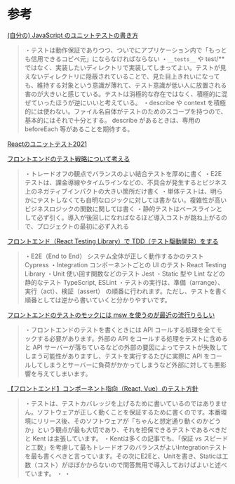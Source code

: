 # 参考

[(自分の) JavaScript のユニットテストの書き方](https://zenn.dev/mizchi/articles/my-test-policy)
>・テストは動作保証でありつつ、ついでにアプリケーション内で「もっとも信用できるコピペ元」にならなければならない
>・`__tests__` や test/** ではなく、実装したいディレクトリで実装してしまってよい。テストが見えないディレクトリに隠蔽されていることで、見た目上きれいになっても、維持する対象という意識が薄れて、テスト意識が低い人に放置される害のが大きいと感じている。テストは消極的な存在ではなく、積極的に混ぜていったほうが逆にいいと考えている。
>・describe や context を積極的には使わない。ファイル名自体がテストのためのスコープを持つので、基本的にはそれで十分とする。 describe があるときは、専用の beforeEach 等があることを期待する。

[Reactのユニットテスト2021](https://zenn.dev/erukiti/articles/unit-testing-react-2021)

[フロントエンドのテスト戦略について考える](https://zenn.dev/koki_tech/articles/a96e58695540a7)
>・トレードオフの観点でバランスのよい結合テストを厚めに書く
>・E2E テストは、課金導線やタイムラインなどの、不具合が発生するとビジネス上のネガティブインパクトの大きい箇所だけ書く
>・単体テストは、明らかにテストしなくても自明なロジックに対しては書かない。複雑性が高いビジネスロジックの関数に関しては書く
>・静的テストはベースラインとして必ず引く。導入が後回しになればなるほど導入コストが跳ね上がるので、プロジェクトの最初に必ず入れる

[フロントエンド（React Testing Library）で TDD（テスト駆動開発）をする](https://zenn.dev/higa/articles/34439dc279c55dd2ab95)
>・E2E（End to End）	システム全体が正しく動作するかのテスト	Cypress
>・Integration	コンポーネントごとの UI のテスト	React Testing Library
>・Unit	使い回す関数などのテスト	Jest
>・Static	型や Lint などの静的なテスト	TypeScript, ESLint
>・テストの実行は、準備（arrange）、実行（act）、検証（assert） の順番に行われます。ただし、テストを書く順番としては逆から書いていくと分かりやすいです。

[フロントエンドのテストのモックには msw を使うのが最近の流行りらしい](https://zenn.dev/azukiazusa/articles/using-msw-to-mock-frontend-tests)
>・フロントエンドのテストを書くときには API コールする処理を全てモックする必要があります。外部の API をコールする処理をテストに含めると API サーバーが落ちているなどの外部の要因によってテストが失敗してしまう可能性がありますし、テストを実行するたびに実際に API をコールしてしまうとサーバーに負荷がかかってしまうなど外部に対しても悪影響を与えてしまいます。

[【フロントエンド】コンポーネント指向（React, Vue）のテスト方針](https://qiita.com/noah-dev/items/3fd211deb8711fae8204)
>・テストは、テストカバレッジを上げるために書いているのではありません。ソフトウェアが正しく動くことを保証するために書くのです。本番環境にリリース後、そのソフトウェアが「ちゃんと想定通り動くのかどうか」という観点が最も大切であり、それを担保できるテストであるべきだと Kent は主張しています。
>・Kentは多くの記事でも、「保証 vs スピードと工数」を考慮して最もトレードオフのバランスがよいIntegrationテストを最も書くべきと言っています。その次にE2Eと、Unitを書き、Staticは工数（コスト）がほぼかからないので問答無用で導入しておけばよいと述べています。
>・
>・
